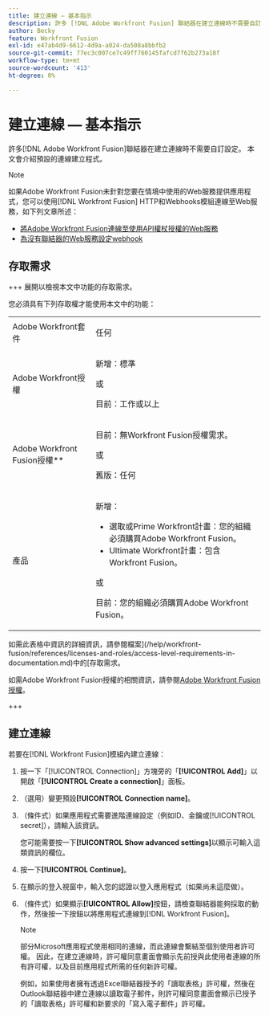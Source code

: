 ```yaml
---
title: 建立連線 — 基本指示
description: 許多 [!DNL Adobe Workfront Fusion] 聯結器在建立連線時不需要自訂組態。 本文會介紹預設的連線建立程式。
author: Becky
feature: Workfront Fusion
exl-id: e47ab4d9-6612-4d9a-a024-da508a8bbfb2
source-git-commit: 77ec3c007ce7c49ff760145fafcd7f62b273a18f
workflow-type: tm+mt
source-wordcount: '413'
ht-degree: 0%

---
```


# 建立連線 — 基本指示

許多[!DNL Adobe Workfront Fusion]聯結器在建立連線時不需要自訂設定。 本文會介紹預設的連線建立程式。

>[!NOTE]
>
>
>如果Adobe Workfront Fusion未針對您要在情境中使用的Web服務提供應用程式，您可以使用[!DNL Workfront Fusion] HTTP和Webhooks模組連線至Web服務，如下列文章所述：
>
>* [將Adobe Workfront Fusion連線至使用API權杖授權的Web服務](/help/workfront-fusion/create-scenarios/connect-to-apps/connect-wf-web-service-uses-api-token-auth.md)
>* [為沒有聯結器的Web服務設定webhook](/help/workfront-fusion/create-scenarios/add-modules/receive-a-webhook-from-a-web-service.md)

## 存取需求

+++ 展開以檢視本文中功能的存取需求。

您必須具有下列存取權才能使用本文中的功能：

<table style="table-layout:auto">
 <col> 
 <col> 
 <tbody> 
  <tr> 
   <td role="rowheader">Adobe Workfront套件 
   <td> <p>任何</p> </td> 
  </tr> 
  <tr data-mc-conditions=""> 
   <td role="rowheader">Adobe Workfront授權</td> 
   <td> <p>新增：標準</p><p>或</p><p>目前：工作或以上</p> </td> 
  </tr> 
  <tr> 
   <td role="rowheader">Adobe Workfront Fusion授權**</td> 
   <td>
   <p>目前：無Workfront Fusion授權需求。</p>
   <p>或</p>
   <p>舊版：任何 </p>
   </td> 
  </tr> 
  <tr> 
   <td role="rowheader">產品</td> 
   <td>
   <p>新增：</p> <ul><li>選取或Prime Workfront計畫：您的組織必須購買Adobe Workfront Fusion。</li><li>Ultimate Workfront計畫：包含Workfront Fusion。</li></ul>
   <p>或</p>
   <p>目前：您的組織必須購買Adobe Workfront Fusion。</p>
   </td> 
  </tr>
 </tbody> 
</table>

如需此表格中資訊的詳細資訊，請參閱檔案](/help/workfront-fusion/references/licenses-and-roles/access-level-requirements-in-documentation.md)中的[存取需求。

如需Adobe Workfront Fusion授權的相關資訊，請參閱[Adobe Workfront Fusion授權](/help/workfront-fusion/set-up-and-manage-workfront-fusion/licensing-operations-overview/license-automation-vs-integration.md)。

+++

## 建立連線

若要在[!DNL Workfront Fusion]模組內建立連線：

1. 按一下「[!UICONTROL Connection]」方塊旁的「**[!UICONTROL Add]**」以開啟「**[!UICONTROL Create a connection]**」面板。
1. （選用）變更預設&#x200B;**[!UICONTROL Connection name]**。
1. （條件式）如果應用程式需要進階連線設定（例如ID、金鑰或[!UICONTROL secret]），請輸入該資訊。

   您可能需要按一下&#x200B;**[!UICONTROL Show advanced settings]**&#x200B;以顯示可輸入這類資訊的欄位。

1. 按一下&#x200B;**[!UICONTROL Continue]**。
1. 在顯示的登入視窗中，輸入您的認證以登入應用程式（如果尚未這麼做）。
1. （條件式）如果顯示&#x200B;**[!UICONTROL Allow]**&#x200B;按鈕，請檢查聯結器能夠採取的動作，然後按一下按鈕以將應用程式連線到[!DNL Workfront Fusion]。

   >[!NOTE]
   >
   >部分Microsoft應用程式使用相同的連線，而此連線會繫結至個別使用者許可權。 因此，在建立連線時，許可權同意畫面會顯示先前授與此使用者連線的所有許可權，以及目前應用程式所需的任何新許可權。
   >
   >例如，如果使用者擁有透過Excel聯結器授予的「讀取表格」許可權，然後在Outlook聯結器中建立連線以讀取電子郵件，則許可權同意畫面會顯示已授予的「讀取表格」許可權和新要求的「寫入電子郵件」許可權。
